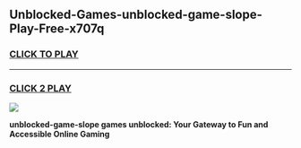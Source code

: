 
## Unblocked-Games-unblocked-game-slope-Play-Free-x707q
<h3>
<a href="https://premium76.site?title=unblocked-game-slope&ref=21A">CLICK TO PLAY</a></h3>
<hr>

<h3>
<a href="https://premium76.site?title=unblocked-game-slope&ref=21A">CLICK 2 PLAY</a>
  
</h3>

<a href="https://premium76.site?title=unblocked-game-slope&ref=21A"><img src="https://clearcache.store/games.png"></a>


**unblocked-game-slope games unblocked: Your Gateway to Fun and Accessible Online Gaming**
